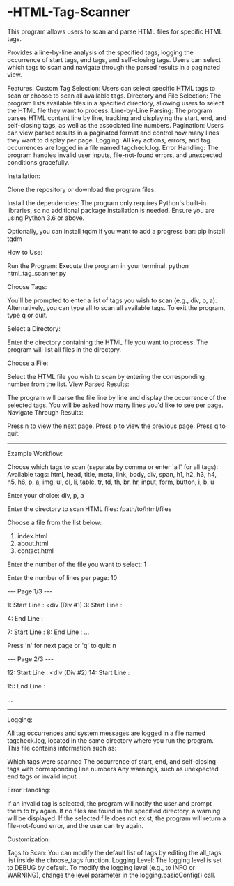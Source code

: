 # -HTML-Tag-Scanner
This program allows users to scan and parse HTML files for specific HTML tags.

Provides a line-by-line analysis of the specified tags, logging the occurrence of start tags, end tags, and self-closing tags. Users can select which tags to scan and navigate through the parsed results in a paginated view.

Features:
Custom Tag Selection: Users can select specific HTML tags to scan or choose to scan all available tags.
Directory and File Selection: The program lists available files in a specified directory, allowing users to select the HTML file they want to process.
Line-by-Line Parsing: The program parses HTML content line by line, tracking and displaying the start, end, and self-closing tags, as well as the associated line numbers.
Pagination: Users can view parsed results in a paginated format and control how many lines they want to display per page.
Logging: All key actions, errors, and tag occurrences are logged in a file named tagcheck.log.
Error Handling: The program handles invalid user inputs, file-not-found errors, and unexpected conditions gracefully.

Installation:

Clone the repository or download the program files.

Install the dependencies: The program only requires Python's built-in libraries, so no additional package installation is needed. Ensure you are using Python 3.6 or above.

Optionally, you can install tqdm if you want to add a progress bar:
pip install tqdm

How to Use:

Run the Program: Execute the program in your terminal:
python html_tag_scanner.py

Choose Tags:

You'll be prompted to enter a list of tags you wish to scan (e.g., div, p, a).
Alternatively, you can type all to scan all available tags.
To exit the program, type q or quit.

Select a Directory:

Enter the directory containing the HTML file you want to process.
The program will list all files in the directory.

Choose a File:

Select the HTML file you wish to scan by entering the corresponding number from the list.
View Parsed Results:

The program will parse the file line by line and display the occurrence of the selected tags.
You will be asked how many lines you'd like to see per page.
Navigate Through Results:

Press n to view the next page.
Press p to view the previous page.
Press q to quit.

------------------------------------------------------------------------------------------------
Example Workflow:

Choose which tags to scan (separate by comma or enter 'all' for all tags):
Available tags: html, head, title, meta, link, body, div, span, h1, h2, h3, h4, h5, h6, p, a, img, ul, ol, li, table, tr, td, th, br, hr, input, form, button, i, b, u

Enter your choice: div, p, a

Enter the directory to scan HTML files: /path/to/html/files

Choose a file from the list below:

1. index.html
2. about.html
3. contact.html
   
Enter the number of the file you want to select: 1

Enter the number of lines per page: 10

--- Page 1/3 ---

1: Start Line : <div (Div #1)
3: Start Line : <p>
4: End Line : </p>
7: Start Line : <a>
8: End Line : </a>
...

Press 'n' for next page or 'q' to quit: n

--- Page 2/3 ---

12: Start Line : <div (Div #2)
14: Start Line : <p>
15: End Line : </p>
...

------------------------------------------------------------------------------------------------

Logging:

All tag occurrences and system messages are logged in a file named tagcheck.log, located in the same directory where you run the program. This file contains information such as:

Which tags were scanned
The occurrence of start, end, and self-closing tags with corresponding line numbers
Any warnings, such as unexpected end tags or invalid input

Error Handling:

If an invalid tag is selected, the program will notify the user and prompt them to try again.
If no files are found in the specified directory, a warning will be displayed.
If the selected file does not exist, the program will return a file-not-found error, and the user can try again.

Customization:

Tags to Scan: You can modify the default list of tags by editing the all_tags list inside the choose_tags function.
Logging Level: The logging level is set to DEBUG by default. To modify the logging level (e.g., to INFO or WARNING), change the level parameter in the logging.basicConfig() call.

